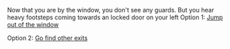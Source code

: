 Now that you are by the window, you don't see any guards. But you hear heavy footsteps coming towards an locked door on your left
Option 1: [Jump out of the window](ankle-broken.md)

Option 2: [Go find other exits](fail-to-escape.md)
